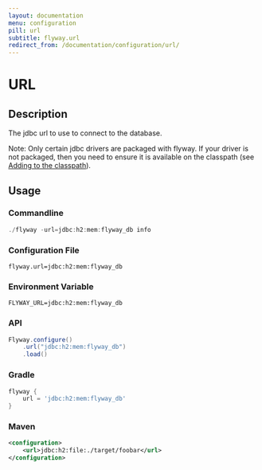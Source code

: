```yaml
---
layout: documentation
menu: configuration
pill: url
subtitle: flyway.url
redirect_from: /documentation/configuration/url/
---
```


# URL

## Description
The jdbc url to use to connect to the database.

Note: Only certain jdbc drivers are packaged with flyway. If your driver is not packaged, then you need to ensure it is available on the classpath (see [Adding to the classpath](/documentation/addingToTheClasspath)).

## Usage

### Commandline
```powershell
./flyway -url=jdbc:h2:mem:flyway_db info
```

### Configuration File
```properties
flyway.url=jdbc:h2:mem:flyway_db
```

### Environment Variable
```properties
FLYWAY_URL=jdbc:h2:mem:flyway_db
```

### API
```java
Flyway.configure()
    .url("jdbc:h2:mem:flyway_db")
    .load()
```

### Gradle
```groovy
flyway {
    url = 'jdbc:h2:mem:flyway_db'
}
```

### Maven
```xml
<configuration>
    <url>jdbc:h2:file:./target/foobar</url>
</configuration>
```